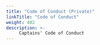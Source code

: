 ```yaml
---
title: "Code of Conduct (Private)"
linkTitle: "Code of Conduct"
weight: 402
description: >-
     Captains' Code of Conduct
---
```



